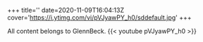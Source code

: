 +++
title=''
date=2020-11-09T16:04:13Z
cover='https://i.ytimg.com/vi/pVJyawPY_h0/sddefault.jpg'
+++

All content belongs to GlennBeck.
{{< youtube pVJyawPY_h0 >}}
